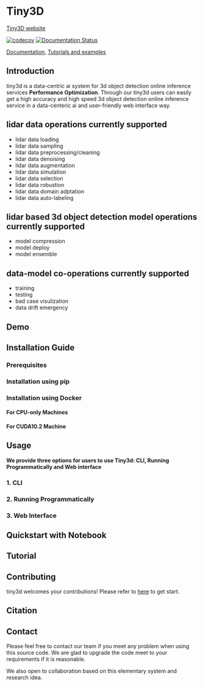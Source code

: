 # Tiny3D
[Tiny3D website](https://cmu-multicomp-lab.github.io/multibench/)

[![codecov](https://codecov.io/gh/pliang279/MultiBench/branch/main/graph/badge.svg?token=IN899HIWCF)](https://codecov.io/gh/pliang279/MultiBench)
[![Documentation Status](https://readthedocs.org/projects/multibench/badge/?version=latest)](https://multibench.readthedocs.io/en/latest/?badge=latest)

[Documentation](https://multibench.readthedocs.io/en/latest/), [Tutorials and examples](https://github.com/pliang279/MultiBench/tree/main/examples)

## Introduction
tiny3d is a data-centric ai system for 3d object detection online inference services **Performance Optimization**. Through our tiny3d users can easily get a high accuracy and high speed 3d object detection online inference service in a data-centeric ai and user-friendly web interface way.

## lidar data operations currently supported
- lidar data loading
- lidar data sampling
- lidar data preprocessing/cleaning
- lidar data denoising
- lidar data augmentation
- lidar data simulation
- lidar data selection
- lidar data robustion
- lidar data domain adptation
- lidar data auto-labeling

## lidar based 3d object detection model operations currently supported
- model compression
- model deploy
- model ensemble

## data-model co-operations currently supported
- training
- testing
- bad case visulization
- data drift emergency

## Demo

## Installation Guide

### Prerequisites

### Installation using  pip

### Installation using Docker

#### For CPU-only Machines

#### For CUDA10.2 Machine

## Usage

**We provide three options for users to use Tiny3d: CLI, Running Programmatically and Web interface**

### 1. CLI

### 2. Running Programmatically

### 3. Web Interface

## Quickstart with Notebook

## Tutorial



## Contributing

tiny3d welcomes your contributions! Please refer to [here](CONTRIBUTING.md) to get start.

## Citation


## Contact

Please feel free to contact our team if you meet any problem when using this source code. We are glad to upgrade the code meet to your requirements if it is reasonable.

We also open to collaboration based on this elementary system and research idea.

